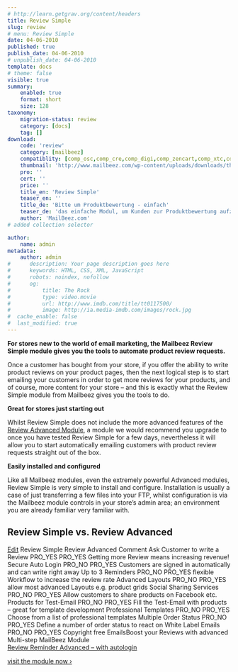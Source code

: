```yaml
---
# http://learn.getgrav.org/content/headers
title: Review Simple
slug: review
# menu: Review Simple
date: 04-06-2010
published: true
publish_date: 04-06-2010
# unpublish_date: 04-06-2010
template: docs
# theme: false
visible: true
summary:
    enabled: true
    format: short
    size: 128
taxonomy:
    migration-status: review
    category: [docs]
    tag: []
download:
    code: 'review'
    category: [mailbeez]
    compatiblity: [comp_osc,comp_cre,comp_digi,comp_zencart,comp_xtc,comp_gambio]
    thumbnail: 'http://www.mailbeez.com/wp-content/uploads/downloads/thumbnails/2011/08/icon_322.png'
    pro: ''
    cert: ''
    price: ''
    title_en: 'Review Simple'
    teaser_en: ''
    title_de: 'Bitte um Produktbewertung - einfach'
    teaser_de: 'das einfache Modul, um Kunden zur Produktbewertung aufzufordern.'
    author: 'MailBeez.com'
# added collection selector

author:
    name: admin
metadata:
    author: admin
#      description: Your page description goes here
#      keywords: HTML, CSS, XML, JavaScript
#      robots: noindex, nofollow
#      og:
#          title: The Rock
#          type: video.movie
#          url: http://www.imdb.com/title/tt0117500/
#          image: http://ia.media-imdb.com/images/rock.jpg
#  cache_enable: false
#  last_modified: true
---
```


**For stores new to the world of email marketing, the Mailbeez Review Simple module gives you the tools to automate product review requests.**

Once a customer has bought from your store, if you offer the ability to write product reviews on your product pages, then the next logical step is to start emailing your customers in order to get more reviews for your products, and of course, more content for your store – and this is exactly what the Review Simple module from Mailbeez gives you the tools to do.

**Great for stores just starting out**

Whilst Review Simple does not include the more advanced features of the [Review Advanced Module](http://www.mailbeez.com/documentation/mailbeez/review_advanced "Review Advanced"), a module we would recommend you upgrade to once you have tested Review Simple for a few days, nevertheless it will allow you to start automatically emailing customers with product review requests straight out of the box.

**Easily installed and configured**

Like all Mailbeez modules, even the extremely powerful Advanced modules, Review Simple is very simple to install and configure. Installation is usually a case of just transferring a few files into your FTP, whilst configuration is via the Mailbeez module controls in your store’s admin area; an environment you are already familiar very familiar with.

## Review Simple vs. Review Advanced

  [Edit](http://localhost/wordpress_mailbeez_EOL/wp-admin/tools.php?page=wp-table-reloaded&action=edit&table_id=4 "Edit")  Review Simple Review Advanced Comment Ask Customer to write a Review PRO\_YES PRO\_YES Getting more Review means increasing revenue! Secure Auto Login PRO\_NO PRO\_YES Customers are signed in automatically and can write right away Up to 3 Reminders PRO\_NO PRO\_YES flexible Workflow to increase the review rate Advanced Layouts PRO\_NO PRO\_YES allow most advanced Layouts e.g. product grids Social Sharing Services PRO\_NO PRO\_YES Allow customers to share products on Facebook etc. Products for Test-Email PRO\_NO PRO\_YES Fill the Test-Email with products – great for template development Professional Templates PRO\_NO PRO\_YES Choose from a list of professional templates Multiple Order Status PRO\_NO PRO\_YES Define a number of order status to react on White Label Emails PRO\_NO PRO\_YES Copyright free EmailsBoost your Reviews with advanced Multi-step MailBeez Module  
[Review Reminder Advanced – with autologin](http://www.mailbeez.com//documentation/mailbeez/review_advanced/ "Review Reminder Advanced – Autologin")

[visit the module now ›](http://www.mailbeez.com/documentation/mailbeez/review_advanced/ "Review Reminder Advanced – Autologin")
